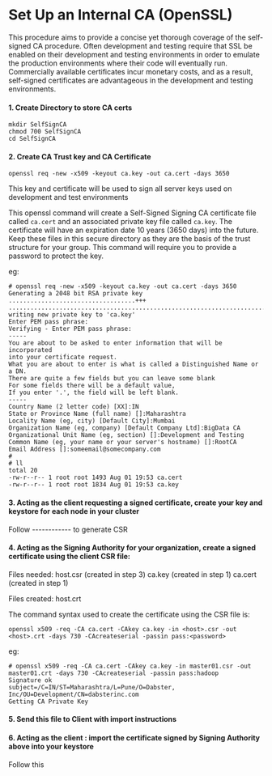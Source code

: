 # Set Up an Internal CA (OpenSSL)

This procedure aims to provide a concise yet thorough coverage of the self-signed CA procedure.  Often development and testing require that SSL be enabled on their development and testing environments in order to emulate the production environments where their code will eventually run.  Commercially available certificates incur monetary costs, and as a result, self-signed certificates are advantageous in the development and testing environments.

#### 1. Create Directory to store CA certs
```
mkdir SelfSignCA
chmod 700 SelfSignCA
cd SelfSignCA
```

#### 2. Create CA Trust key and CA Certificate
```
openssl req -new -x509 -keyout ca.key -out ca.cert -days 3650
```

This key and certificate will be used to sign all server keys used on development and test environments

This openssl command will create a Self-Signed Signing CA certificate file called `ca.cert` and an associated private key file called `ca.key`. 
The certificate will have an expiration date 10 years (3650 days) into the future.  Keep these files in this secure directory as they are the basis of the trust structure for your group.  This command will require you to provide a password to protect the key.

eg:
```
# openssl req -new -x509 -keyout ca.key -out ca.cert -days 3650
Generating a 2048 bit RSA private key
...................................+++
...........................................................................................+++
writing new private key to 'ca.key'
Enter PEM pass phrase:
Verifying - Enter PEM pass phrase:
-----
You are about to be asked to enter information that will be incorporated
into your certificate request.
What you are about to enter is what is called a Distinguished Name or a DN.
There are quite a few fields but you can leave some blank
For some fields there will be a default value,
If you enter '.', the field will be left blank.
-----
Country Name (2 letter code) [XX]:IN
State or Province Name (full name) []:Maharashtra
Locality Name (eg, city) [Default City]:Mumbai
Organization Name (eg, company) [Default Company Ltd]:BigData CA
Organizational Unit Name (eg, section) []:Development and Testing
Common Name (eg, your name or your server's hostname) []:RootCA
Email Address []:someemail@somecompany.com
#
# ll
total 20
-rw-r--r-- 1 root root 1493 Aug 01 19:53 ca.cert
-rw-r--r-- 1 root root 1834 Aug 01 19:53 ca.key
```

#### 3. Acting as the client requesting a signed certificate, create your key and keystore for each node in your cluster

Follow ------------ to generate CSR

#### 4. Acting as the Signing Authority for your organization, create a signed certificate using the client CSR file:

Files needed:
 host.csr (created in step 3)
 ca.key (created in step 1)
 ca.cert (created in step 1)

Files created:
 host.crt

The command syntax used to create the certificate using the CSR file is:
```
openssl x509 -req -CA ca.cert -CAkey ca.key -in <host>.csr -out <host>.crt -days 730 -CAcreateserial -passin pass:<password>
```

eg:
```
# openssl x509 -req -CA ca.cert -CAkey ca.key -in master01.csr -out master01.crt -days 730 -CAcreateserial -passin pass:hadoop
Signature ok
subject=/C=IN/ST=Maharashtra/L=Pune/O=Dabster, Inc/OU=Development/CN=dabsterinc.com
Getting CA Private Key
```

#### 5. Send this file to Client with import instructions

#### 6. Acting as the client : import the certificate signed by Signing Authority above into your keystore
Follow this
